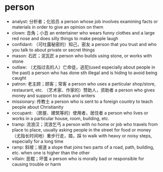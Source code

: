 # person

- analyst: 分析者；化验员 a person whose job involves examining facts or materials in order to give an opinion on them
- clown: 丑角；小丑 an entertainer who wears funny clothes and a large red nose and does silly things to make people laugh
- confidant: （可吐露秘密的）知己，密友 a person that you trust and who you talk to about private or secret things
- mason: 石匠；泥瓦匠 a person who builds using stone, or works with stone
- outlaw: （尤指过去的人）亡命徒，逃犯(used especially about people in the past) a person who has done sth illegal and is hiding to avoid being caught
- patron: 老主顾；顾客；常客 a person who uses a particular shop/store, restaurant, etc. （艺术家、作家的）赞助人，资助者 a person who gives money and support to artists and writers
- missionary: 传教士 a person who is sent to a foreign country to teach people about Christianity
- occupant: （房屋、建筑等的）使用者，居住者 a person who lives or works in a particular house, room, building, etc.
- tramp: 流浪汉；流浪乞丐 a person with no home or job who travels from place to place, usually asking people in the street for food or money （尤指长时间地）重步行走，踏，踩 to walk with heavy or noisy steps, especially for a long time
- ramp: 斜坡；坡道 a slope that joins two parts of a road, path, building, etc. when one is higher than the other
- villain: 恶棍；坏蛋 a person who is morally bad or responsible for causing trouble or harm
